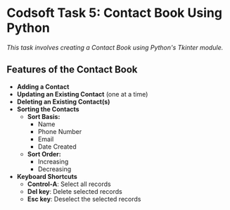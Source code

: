 # Codsoft Task 5: Contact Book Using Python

_This task involves creating a Contact Book using Python's Tkinter module._

## Features of the Contact Book

- **Adding a Contact**
- **Updating an Existing Contact** (one at a time)
- **Deleting an Existing Contact(s)**
- **Sorting the Contacts**
  - **Sort Basis:**
    - Name
    - Phone Number
    - Email
    - Date Created
  - **Sort Order:**
    - Increasing
    - Decreasing
- **Keyboard Shortcuts**
  - **Control-A**: Select all records
  - **Del key**: Delete selected records
  - **Esc key**: Deselect the selected records

